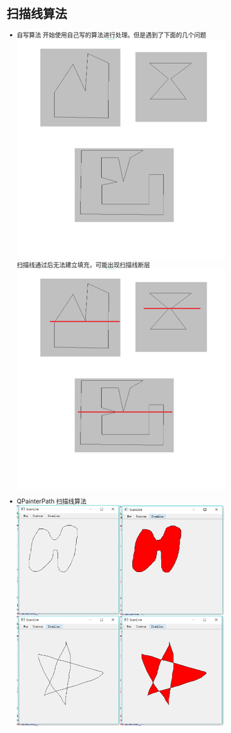 # 扫描线算法
* 自写算法
开始使用自己写的算法进行处理。但是遇到了下面的几个问题
![示例图](ERROR_SRC.png)
扫描线通过后无法建立填充，可能出现扫描线断层
![扫描线](ERROR.png)

* QPainterPath 扫描线算法
![QPainterPath](README.png)